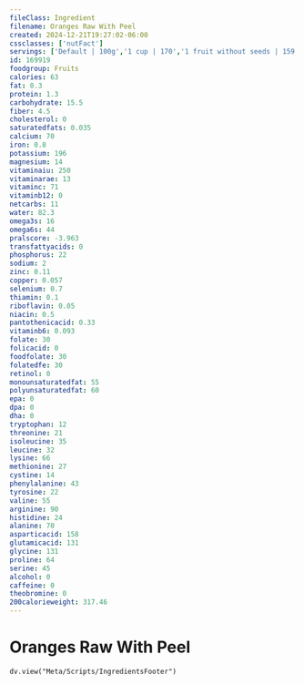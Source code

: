 ```yaml
---
fileClass: Ingredient
filename: Oranges Raw With Peel
created: 2024-12-21T19:27:02-06:00
cssclasses: ['nutFact']
servings: ['Default | 100g','1 cup | 170','1 fruit without seeds | 159']
id: 169919
foodgroup: Fruits
calories: 63
fat: 0.3
protein: 1.3
carbohydrate: 15.5
fiber: 4.5
cholesterol: 0
saturatedfats: 0.035
calcium: 70
iron: 0.8
potassium: 196
magnesium: 14
vitaminaiu: 250
vitaminarae: 13
vitaminc: 71
vitaminb12: 0
netcarbs: 11
water: 82.3
omega3s: 16
omega6s: 44
pralscore: -3.963
transfattyacids: 0
phosphorus: 22
sodium: 2
zinc: 0.11
copper: 0.057
selenium: 0.7
thiamin: 0.1
riboflavin: 0.05
niacin: 0.5
pantothenicacid: 0.33
vitaminb6: 0.093
folate: 30
folicacid: 0
foodfolate: 30
folatedfe: 30
retinol: 0
monounsaturatedfat: 55
polyunsaturatedfat: 60
epa: 0
dpa: 0
dha: 0
tryptophan: 12
threonine: 21
isoleucine: 35
leucine: 32
lysine: 66
methionine: 27
cystine: 14
phenylalanine: 43
tyrosine: 22
valine: 55
arginine: 90
histidine: 24
alanine: 70
asparticacid: 158
glutamicacid: 131
glycine: 131
proline: 64
serine: 45
alcohol: 0
caffeine: 0
theobromine: 0
200calorieweight: 317.46
---
```


# Oranges Raw With Peel

```dataviewjs
dv.view("Meta/Scripts/IngredientsFooter")
```